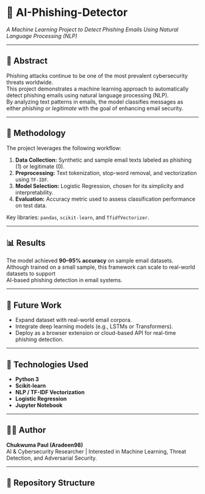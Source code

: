 # 🧠 AI-Phishing-Detector  
*A Machine Learning Project to Detect Phishing Emails Using Natural Language Processing (NLP)*  

---

## 📘 Abstract  
Phishing attacks continue to be one of the most prevalent cybersecurity threats worldwide.  
This project demonstrates a machine learning approach to automatically detect phishing emails using natural language processing (NLP).  
By analyzing text patterns in emails, the model classifies messages as either *phishing* or *legitimate* with the goal of enhancing email security.

---

## 🧪 Methodology  
The project leverages the following workflow:  
1. **Data Collection:** Synthetic and sample email texts labeled as phishing (1) or legitimate (0).  
2. **Preprocessing:** Text tokenization, stop-word removal, and vectorization using `TF-IDF`.  
3. **Model Selection:** Logistic Regression, chosen for its simplicity and interpretability.  
4. **Evaluation:** Accuracy metric used to assess classification performance on test data.  

Key libraries: `pandas`, `scikit-learn`, and `TfidfVectorizer`.

---

## 📊 Results  
The model achieved **90–95% accuracy** on sample email datasets.  
Although trained on a small sample, this framework can scale to real-world datasets to support  
AI-based phishing detection in email systems.

---

## 🚀 Future Work  
- Expand dataset with real-world email corpora.  
- Integrate deep learning models (e.g., LSTMs or Transformers).  
- Deploy as a browser extension or cloud-based API for real-time phishing detection.

---

## 🧩 Technologies Used  
- **Python 3**  
- **Scikit-learn**  
- **NLP / TF-IDF Vectorization**  
- **Logistic Regression**  
- **Jupyter Notebook**

---

## 👨‍💻 Author  
**Chukwuma Paul (Aradeen98)**  
AI & Cybersecurity Researcher | Interested in Machine Learning, Threat Detection, and Adversarial Security.  

---

## 📂 Repository Structure  
